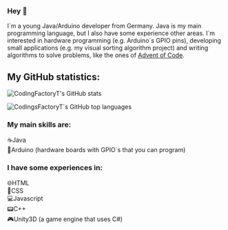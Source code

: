 ### Hey 👋

I´m a young Java/Arduino developer from Germany. Java is my main programming language, but I also have some experience other areas. I´m interested in hardware programming (e.g. Arduino´s GPIO pins), developing small applications (e.g. my visual sorting algorithm project) and writing algorithms to solve problems, like the ones of [Advent of Code](https://adventofcode.com).

## My GitHub statistics:
![CodingFactoryT's GitHub stats](https://github-readme-stats.vercel.app/api?username=CodingFactoryT&theme=tokyonight)

![CodingsFactoryT´s GitHub top languages](https://github-readme-stats.vercel.app/api/top-langs?username=CodingFactoryT&theme=tokyonight&card_width=495)

### My main skills are: 
☕Java         <br>
🥏Arduino (hardware boards with GPIO´s that you can program)

### I have some experiences in: 
🌐HTML         <br>
📜CSS          <br>
💻Javascript   <br>
📟C++          <br>
🎮Unity3D (a game engine that uses C#)
